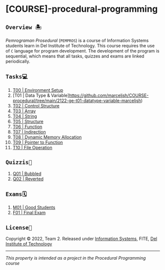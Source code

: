 # [COURSE]-procedural-programming

## `Overview 🏝`
_Pemrograman Prosedural_ (`PEMPROS`) is a course of Information Systems students learn in Del Institute of Technology. This course requires the use of `C` language for program development. The development of the program is sequential, which means that all tasks, quizzes and exams are linked periodically.

## `Tasks💻`
1. [T00 | Environment Setup](https://github.com/marceljsh/COURSE-procedural/tree/main/2122-ge-t00-environment-setup-marceljsh)
2. [T01 | Data Type & Variable]https://github.com/marceljsh/COURSE-procedural/tree/main/2122-ge-t01-datatype-variable-marceljsh)
3. [T02 | Control Structure](https://github.com/marceljsh/COURSE-procedural/tree/main/2122-ge-t02-control-structure-marceljsh)
4. [T03 | Array](https://github.com/marceljsh/COURSE-procedural/tree/main/2122-ge-t03-array-marceljsh)
5. [T04 | String](https://github.com/marceljsh/COURSE-procedural/tree/main/2122-ge-t04-string-marceljsh)
6. [T05 | Structure](https://github.com/marceljsh/COURSE-procedural/tree/main/2122-ge-t04-string-marceljsh)
7. [T06 | Function](https://github.com/marceljsh/COURSE-procedural/tree/main/2122-ge-t06-function-marceljsh)
8. [T07 | Indirection](https://github.com/marceljsh/COURSE-procedural/tree/main/2122-ge-t07-indirection-marceljsh)
9. [T08 | Dynamic Memory Allocation](https://github.com/marceljsh/COURSE-procedural/tree/main/2122-ge-t08-dynamic-memory-allocation-marceljsh)
10. [T09 | Pointer to Function](https://github.com/marceljsh/COURSE-procedural/tree/main/2122-ge-t09-pointer-to-function-marceljsh)
11. [T10 | File Operation](https://github.com/marceljsh/COURSE-procedural/tree/main/2122-ge-t10-file-operation-marceljsh)

## `Quizzis📜`
1. [Q01 | Bubbled](https://github.com/marceljsh/COURSE-procedural/tree/main/2122-ge-q01-bubbled-marceljsh)
2. [Q02 | Reverted](https://github.com/marceljsh/COURSE-procedural/tree/main/2122-ge-q02-reverted-marceljsh)

## `Exams🗓️`
1. [M01 | Good Students](https://github.com/marceljsh/COURSE-procedural/tree/main/2122-ge-m01-good-students-marceljsh)
2. [F01 | Final Exam](https://github.com/marceljsh/COURSE-procedural/tree/main/2122-ge-f01-final-exam-marceljsh)

## `License📜`
Copyright © 2022, Team 2. Released under [Information Systems](https://www.del.ac.id/?page_id=3534), FITE, [Del Institute of Technology](https://www.del.ac.id/)
***
_This property is intended as a project in the Procedural Programming course_
